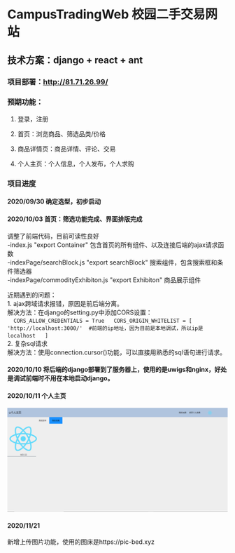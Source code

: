 # CampusTradingWeb 校园二手交易网站

## 技术方案：django + react + ant

### 项目部署：http://81.71.26.99/

### 预期功能：

1. 登录，注册

2. 首页：浏览商品、筛选品类/价格

3. 商品详情页：商品详情、评论、交易

4. 个人主页：个人信息，个人发布，个人求购

### 项目进度  

#### 2020/09/30 确定选型，初步启动

#### 2020/10/03 首页：筛选功能完成、界面排版完成  
调整了前端代码，目前可读性良好  
	-index.js "export Container" 包含首页的所有组件、以及连接后端的ajax请求函数  
	-indexPage/searchBlock.js "export searchBlock" 搜索组件，包含搜索框和条件筛选器  
	-indexPage/commodityExhibiton.js "export Exhibiton" 商品展示组件  

近期遇到的问题：  
	1. ajax跨域请求报错，原因是前后端分离。   
	解决方法：在django的setting.py中添加CORS设置：   
	```  
		CORS_ALLOW_CREDENTIALS = True  
		CORS_ORIGIN_WHITELIST = [  
		'http://localhost:3000/'  #前端的ip地址，因为目前是本地调试，所以ip是localhost  
		]  
	```  
	2. 复杂sql请求  
	解决方法：使用connection.cursor()功能，可以直接用熟悉的sql语句进行请求。  



#### 2020/10/10 将后端的django部署到了服务器上，使用的是uwigs和nginx，好处是调试前端时不用在本地启动django。

#### 2020/10/11 个人主页

![contents](<https://github.com/iamrice/CampusTradingWeb/blob/master/%E4%B8%AA%E4%BA%BA%E4%B8%BB%E9%A1%B5.png>)

#### 2020/11/21
新增上传图片功能，使用的图床是https://pic-bed.xyz
